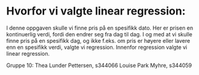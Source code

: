 # Hvorfor vi valgte linear regression: 

I denne oppgaven skulle vi finne pris på en spesifikk dato. Her er prisen en kontinuerlig verdi, fordi den endrer seg fra dag til dag.
I og med at vi skulle finne pris på en spesifikk dag, og ikke f.eks. om pris er høyere eller lavere enn en spesifikk verdi, valgte vi regression. 
Innenfor regression valgte vi linear regression.

Gruppe 10:
Thea Lunder Pettersen, s344066
Louise Park Myhre, s344059
